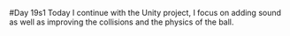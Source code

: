 #Day 19s1
Today I continue with the Unity project, I focus on adding sound as well as improving the collisions and the physics of the ball.